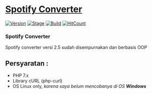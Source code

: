 # [Spotify Converter](https://github.com/ardzz/spotify-converter)
[![Version](https://img.shields.io/badge/Version-2.5-brightgreen.svg?maxAge=259200)]()
[![Stage](https://img.shields.io/badge/Release-Beta-green.svg)]()
[![Build](https://img.shields.io/badge/Codename_-_Ardzz-blue.svg?maxAge=259200)]()
[![HitCount](http://hits.dwyl.io/ardzz/dunia21.svg)](http://hits.dwyl.io/ardzz/dunia21)
### Spotify Converter
Spotify converter versi 2.5 sudah disempurnakan dan berbasis OOP
## Persyaratan :
* PHP 7.x
* Library cURL (php-curl)
* OS Linux only, *karena saya belum mencobanya di OS **Windows***
